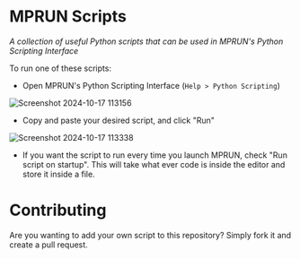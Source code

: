 # MPRUN Scripts
_A collection of useful Python scripts that can be used in MPRUN's Python Scripting Interface_

To run one of these scripts:

- Open MPRUN's Python Scripting Interface (`Help > Python Scripting`)

![Screenshot 2024-10-17 113156](https://github.com/user-attachments/assets/1650437a-7875-4343-bc94-5a70576e975b)

- Copy and paste your desired script, and click "Run"

![Screenshot 2024-10-17 113338](https://github.com/user-attachments/assets/c318c153-e73c-4df5-8aaa-d43232f19ad4)

- If you want the script to run every time you launch MPRUN, check "Run script on startup". This will take what ever code is inside the editor and store it inside a file.

# Contributing
Are you wanting to add your own script to this repository? Simply fork it and create a pull request.
